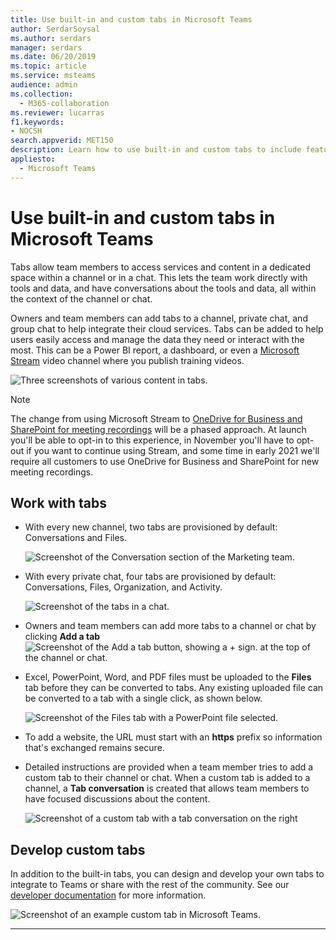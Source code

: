 ```yaml
---
title: Use built-in and custom tabs in Microsoft Teams
author: SerdarSoysal
ms.author: serdars
manager: serdars
ms.date: 06/20/2019
ms.topic: article
ms.service: msteams
audience: admin
ms.collection: 
  - M365-collaboration
ms.reviewer: lucarras
f1.keywords:
- NOCSH
search.appverid: MET150
description: Learn how to use built-in and custom tabs to include features like conversations, files, maps, and more.
appliesto: 
  - Microsoft Teams
---
```


Use built-in and custom tabs in Microsoft Teams
==================================================

Tabs allow team members to access services and content in a dedicated space within a channel or in a chat. This lets the team work directly with tools and data, and have conversations about the tools and data, all within the context of the channel or chat.

Owners and team members can add tabs to a channel, private chat, and group chat to help integrate their cloud services. Tabs can be added to help users easily access and manage the data they need or interact with the most. This can be a Power BI report, a dashboard, or even a [Microsoft Stream](https://go.microsoft.com/fwlink/?linkid=855785) video channel where you publish training videos.

![Three screenshots of various content in tabs.](media/Use_built-in_and_custom_tabs_in_Microsoft_Teams_image4.png)

>[!Note]
> The change from using Microsoft Stream to [OneDrive for Business and SharePoint for meeting recordings](tmr-meeting-recording-change.md) will be a phased approach. At launch you'll be able to opt-in to this experience, in November you'll have to opt-out if you want to continue using Stream, and some time in early 2021 we'll require all customers to use OneDrive for Business and SharePoint for new meeting recordings.

## Work with tabs

- With every new channel, two tabs are provisioned by default: Conversations and Files.

    ![Screenshot of the Conversation section of the Marketing team.](media/Use_built-in_and_custom_tabs_in_Microsoft_Teams_image1.png)
- With every private chat, four tabs are provisioned by default: Conversations, Files, Organization, and Activity.

    ![Screenshot of the tabs in a chat.](media/Use_built-in_and_custom_tabs_add_tabs_to_a_chat.png)

- Owners and team members can add more tabs to a channel or chat by clicking **Add a tab** ![Screenshot of the Add a tab button, showing a + sign.](media/Use_built-in_and_custom_tabs_add_a_tab_button.png) at the top of the channel or chat.

- Excel, PowerPoint, Word, and PDF files must be uploaded to the **Files** tab before they can be converted to tabs. Any existing uploaded file can be converted to a tab with a single click, as shown below.

    ![Screenshot of the Files tab with a PowerPoint file selected.](media/Use_built-in_and_custom_tabs_in_Microsoft_Teams_image2.png)

- To add a website, the URL must start with an **https** prefix so information that's exchanged remains secure.

- Detailed instructions are provided when a team member tries to add a custom tab to their channel or chat. When a custom tab is added to a channel, a **Tab conversation** is created that allows team members to have focused discussions about the content.

    ![Screenshot of a custom tab with a tab conversation on the right](media/Use_built-in_and_custom_tabs_in_Microsoft_Teams_image3.png)

## Develop custom tabs

In addition to the built-in tabs, you can design and develop your own tabs to integrate to Teams or share with the rest of the community. See our [developer documentation](/microsoftteams/platform/tabs/what-are-tabs) for more information.

![Screenshot of an example custom tab in Microsoft Teams.](media/Use_built-in_and_custom_tabs_in_Microsoft_Teams_image5.png)

---
